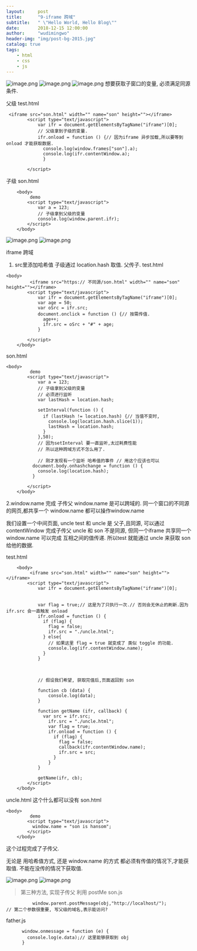 ```yaml
---
layout:     post
title:      "9-iframe 跨域"
subtitle:   " \"Hello World, Hello Blog\""
date:       2018-12-15 12:00:00
author:     "wudimingwo"
header-img: "img/post-bg-2015.jpg"
catalog: true
tags:
    - html
    - css
    - js
---
```




![image.png](https://upload-images.jianshu.io/upload_images/13637909-8a00f77d05632c99.png?imageMogr2/auto-orient/strip%7CimageView2/2/w/1240)
![image.png](https://upload-images.jianshu.io/upload_images/13637909-75bbff497eeb0a29.png?imageMogr2/auto-orient/strip%7CimageView2/2/w/1240)
![image.png](https://upload-images.jianshu.io/upload_images/13637909-0db2cc20db4e3045.png?imageMogr2/auto-orient/strip%7CimageView2/2/w/1240)
想要获取子窗口的变量,
必须满足同源条件.

父级
test.html
```
 <iframe src="son.html" width="" name="son" height=""></iframe>
        <script type="text/javascript">
            var ifr = document.getElementsByTagName("iframe")[0];
            // 父级拿到子级的变量.
            ifr.onload = function () {// 因为iframe 异步加载,所以要等到onload 才能获取数据.
              console.log(window.frames["son"].a);
              console.log(ifr.contentWindow.a);
              }
            
        </script>
```
子级
son.html
```
    <body>
         demo
        <script type="text/javascript">
            var a = 123;
            // 子级拿到父级的变量
            console.log(window.parent.ifr);
        </script>
    </body>
```
![image.png](https://upload-images.jianshu.io/upload_images/13637909-7da5e014e9c8c86c.png?imageMogr2/auto-orient/strip%7CimageView2/2/w/1240)
![image.png](https://upload-images.jianshu.io/upload_images/13637909-73c4efb0d24650be.png?imageMogr2/auto-orient/strip%7CimageView2/2/w/1240)


iframe 跨域
1. src里添加哈希值
子级通过 location.hash 取值. 父传子.
test.html
```
<body>
         <iframe src="https:// 不同源/son.html" width="" name="son" height=""></iframe>
        <script type="text/javascript">
            var ifr = document.getElementsByTagName("iframe")[0];
            var age = 50;
            var oSrc = ifr.src;
            document.onclick = function () {// 按需传值.
              age++;
              ifr.src = oSrc + "#" + age;
            }
            
        </script>
    </body>
```
son.html
```
<body>
         demo
        <script type="text/javascript">
            var a = 123;
            // 子级拿到父级的变量
            // 必须进行监听
            var lastHash = location.hash;
            
            setInterval(function () {
              if (lastHash != location.hash) {// 当值不变时,
                console.log(location.hash.slice(1));
              	lastHash = location.hash;
              }
            },50);
            // 因为setInterval 要一直监听,太过耗费性能
            // 所以这种跨域方式不怎么用了.

            // 刚才发现有一个监听 哈希值的事件 // 用这个应该也可以
          document.body.onhashchange = function () {
          	console.log(location.hash);
          }
                  
        </script>
    </body>
```
2.window.name
完成 子传父
window.name 是可以跨域的.
同一个窗口的不同源的网页,都共享一个 window.name
都可以操作window.name

我们设置一个中间页面, uncle
test 和 uncle 是 父子,且同源, 可以通过 contentWindow 完成子传父
uncle 和 son 不是同源, 但同一个iframe 共享同一个 window.name
可以完成 互相之间的值传递.
所以test 就能通过 uncle 来获取 son给他的数据.

test.html
```
    <body>
         <iframe src="son.html" width="" name="son" height=""></iframe>
        <script type="text/javascript">
            var ifr = document.getElementsByTagName("iframe")[0];
            
            
            var flag = true;// 这是为了只执行一次.// 否则会无休止的刷新.因为 ifr.src 会一直触发 onload
            ifr.onload = function () {
              if (flag) {
                flag = false;
                ifr.src = "./uncle.html";
              } else{
                // 如果这里 flag = true 就变成了 类似 toggle 的功能.
                console.log(ifr.contentWindow.name);
              }
            }



            // 假设我们希望, 获取完值后,页面返回到 son
            
            function cb (data) {
            	console.log(data);
            }
            
            function getName (ifr, callback) {
              var src = ifr.src;
            	ifr.src = "./uncle.html";
            	var flag = true;
            	ifr.onload = function () {
            	  if (flag) {
            	    flag = false;
            	    callback(ifr.contentWindow.name);
            	    ifr.src = src;
            	  }
            	}
            }
            
            getName(ifr, cb);
        </script>
    </body>
``` 
uncle.html
这个什么都可以没有
son.html
```
<body>
         demo
        <script type="text/javascript">
          window.name = "son is hansom";
        </script>
    </body>
```
这个过程完成了子传父.


无论是 用哈希值方式, 还是 window.name 的方式
都必须有传值的情况下,才能获取值.
不能在没传的情况下获取值.

![image.png](https://upload-images.jianshu.io/upload_images/13637909-4f3e9b4a74d473fc.png?imageMogr2/auto-orient/strip%7CimageView2/2/w/1240)
![image.png](https://upload-images.jianshu.io/upload_images/13637909-de49438ba4b6ad5c.png?imageMogr2/auto-orient/strip%7CimageView2/2/w/1240)
> 第三种方法, 实现子传父 利用 postMe
son.js
```
          window.parent.postMessage(obj,"http://localhost/");
// 第二个参数很重要, 写父级的域名,表示能访问?
```
father.js
```
      window.onmessage = function (e) {
      	console.log(e.data);// 这里能够获取到 obj
      }
```
> 

